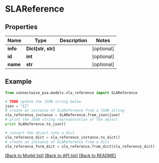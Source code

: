 # SLAReference


## Properties
Name | Type | Description | Notes
------------ | ------------- | ------------- | -------------
**info** | **Dict[str, str]** |  | [optional] 
**id** | **int** |  | [optional] 
**name** | **str** |  | [optional] 

## Example

```python
from connectwise_psa.models.sla_reference import SLAReference

# TODO update the JSON string below
json = "{}"
# create an instance of SLAReference from a JSON string
sla_reference_instance = SLAReference.from_json(json)
# print the JSON string representation of the object
print SLAReference.to_json()

# convert the object into a dict
sla_reference_dict = sla_reference_instance.to_dict()
# create an instance of SLAReference from a dict
sla_reference_form_dict = sla_reference.from_dict(sla_reference_dict)
```
[[Back to Model list]](../README.md#documentation-for-models) [[Back to API list]](../README.md#documentation-for-api-endpoints) [[Back to README]](../README.md)


